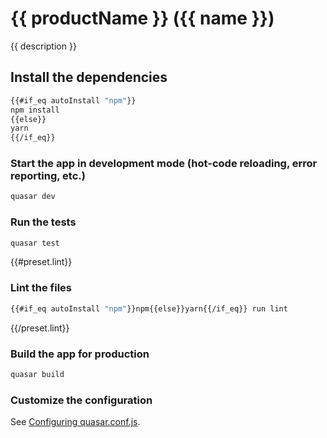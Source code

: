 # {{ productName }} ({{ name }})

{{ description }}

## Install the dependencies
```bash
{{#if_eq autoInstall "npm"}}
npm install
{{else}}
yarn
{{/if_eq}}
```

### Start the app in development mode (hot-code reloading, error reporting, etc.)
```bash
quasar dev
```

### Run the tests
```bash
quasar test
```

{{#preset.lint}}
### Lint the files
```bash
{{#if_eq autoInstall "npm"}}npm{{else}}yarn{{/if_eq}} run lint
```
{{/preset.lint}}

### Build the app for production
```bash
quasar build
```

### Customize the configuration
See [Configuring quasar.conf.js](https://quasar.dev/quasar-cli/quasar-conf-js).

